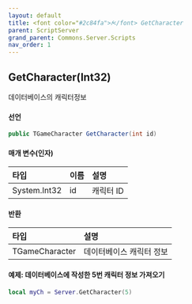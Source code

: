 ```yaml
---
layout: default
title: <font color="#2c84fa">𝑓</font> GetCharacter
parent: ScriptServer
grand_parent: Commons.Server.Scripts
nav_order: 1
---
```


<!-- 아래로 편집 -->


## GetCharacter(Int32)
데이터베이스의 캐릭터정보

#### 선언
```cs
public TGameCharacter GetCharacter(int id)
```

#### 매개 변수(인자)

|타입|이름|설명|
|:-|:-|:-|
|System.Int32|id|캐릭터 ID|

#### 반환

|타입|설명|
|:-|:-|
|TGameCharacter|데이터베이스 캐릭터 정보|

#### 예제: 데이터베이스에 작성한 5번 캐릭터 정보 가져오기
```lua
local myCh = Server.GetCharacter(5)
```